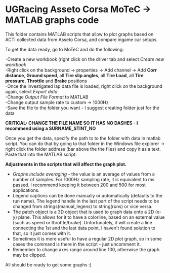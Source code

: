 # UGRacing Asseto Corsa MoTeC -> MATLAB graphs code

This folder contains MATLAB scripts that allow to plot graphs based on ACTI collected data from Asseto Corsa, and compare ingame car setups.

To get the data ready, go to MoTeC and do the following:

-Create a new workbook (right click on the driver tab and select *Create new workbook* <br>
-Right click on the background -> properties -> Add channel -> Add **Corr distance**, **Ground speed**, all **Tire slip angles**, all **Tire Load**, all **Tire pressure**, **Throttle** and **Brake** positions <br>
-Once the investigated lap data file is loaded, right click on the background again, select *Export data* <br>
-Change *Output File Format* to MATLAB <br>
-Change output sample rate to custom -> 1000Hz <br>
-Save the file to the folder you want - I suggest creating folder just for the data<br>

**CRITICAL: CHANGE THE FILE NAME SO IT HAS NO DASHES - I recommend using a SURNAME_STINT_NO**

Once you get the data, specify the path to to the folder with data in matlab script. You can do that by going to that folder in the Windows file explorer -> right click the folder address (bar above the the files) and copy it as a text. Paste that into the MATLAB script.

**Adjustments in the scripts that will affect the graph plot.**
- *Graphs include averaging* - the value is an average of values from a number of samples. For 1000Hz sampling rate, it is equivalent to ms passed. I recommend keeping it between 200 and 500 for most applications.
- Legend captions can be done manually or automatically (defaults to the run name). The legend handle in the last part of the script needs to be changed from strings(manual_legens) to string(runs) or vice versa.
- The patch object is a 3D object that is used to graph data onto a 2D (x-y) plane. This allows for it to have a colorline, based on an external value (such as speed or throttle/brake).
  Unfortunately, it will create a line connecting the 1st and the last data point. I haven't found solution to that, so it just comes with it.
- Sometimes it is more useful to have a regular 2D plot graph, so in some cases the command is there in the script - just uncomment it.
- Remember to change axes range around line 100, otherwise the graph may be clipped.


All should be ready to get some graphs :)
